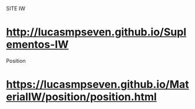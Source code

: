 
SITE IW
# http://lucasmpseven.github.io/Suplementos-IW

Position
# https://lucasmpseven.github.io/MaterialIW/position/position.html

